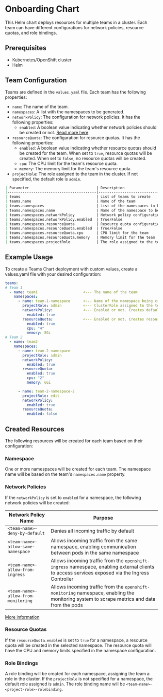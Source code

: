 # Onboarding Chart

This Helm chart deploys resources for multiple teams in a cluster. Each team can have different configurations for network policies, resource quotas, and role bindings.
## Prerequisites

- Kubernetes/OpenShift cluster
- Helm
## Team Configuration

Teams are defined in the `values.yaml` file. Each team has the following properties:

- `name`: The name of the team.
- `namespaces`: A list with the namespaces to be generated.
- `networkPolicy`: The configuration for network policies. It has the following properties:
  - `enabled`: A boolean value indicating whether network policies should be created or not. [Read more here](#network-policies)
- `resourceQuota`: The configuration for resource quotas. It has the following properties:
  - `enabled`: A boolean value indicating whether resource quotas should be created for the team. When set to `true`, resource quotas will be created. When set to `false`, no resource quotas will be created.
  - `cpu`: The CPU limit for the team's resource quota.
  - `memory`: The memory limit for the team's resource quota.
- `projectRole`: The role assigned to the team in the cluster. If not specified, the default role is `admin`.

```bash
| Parameter                               | Description                                  | Default |
|-----------------------------------------|----------------------------------------------|---------|
| teams                                   | List of teams to create                      |   []    |
| teams.name                              | Name of the team                             |         |
| teams.namespaces                        | List of the namespaces to be created         |   []    |
| teams.namespaces.name                   | Name of the namespace to be created          |         |
| teams.namespaces.networkPolicy          | Network policy configuration for the team    |         |
| teams.namespaces.networkPolicy.enabled  | True/False                                   |  False  |
| teams.namespaces.resourceQuota          | Resource quota configuration for the team    |         |
| teams.namespaces.resourceQuota.enabled  | True/False                                   |  False  |
| teams.namespaces.resourceQuota.cpu      | CPU limit for the team                       |         |
| teams.namespaces.resourceQuota.memory   | Memory limit for the team                    |         |
| teams.namespaces.projectRole            | The role assigned to the team in the cluster |  admin  |
```

## Example Usage
To create a Teams Chart deployment with custom values, create a values.yaml file with your desired configuration:

```yaml
teams:
# Team 1
  - name: team1                     <--- The name of the team
    namespaces:
      - name: team-1-namespace      <--- Name of the namespace being created
        projectRole: admin          <--- ClusterRole assigned to the team. Default = admin   
        networkPolicy:              <--- Enabled or not. Creates default networkPolicies. Default = false
          enabled: true
        resourceQuota:              <--- Enabled or not. Creates resourceQuotas for the namespace. Default = false
          enabled: true
          cpu: "4"
          memory: 8Gi
# Team 2
  - name: team2
    namespaces:
      - name: team-2-namespace
        projectRole: admin
        networkPolicy:
          enabled: true
        resourceQuota:
          enabled: true
          cpu: "2"
          memory: 6Gi

      - name: team-2-namespace-2
        projectRole: edit
        networkPolicy:
          enabled: true
        resourceQuota:
          enabled: false
```
## Created Resources

The following resources will be created for each team based on their configuration:

### Namespace

One or more namespaces will be created for each team. The namespace name will be based on the team's `namespaces.name` property.

### Network Policies

If the `networkPolicy` is set to `enabled` for a namespace, the following network policies will be created:

| Network Policy Name              | Purpose                                       |
|----------------------------------|-----------------------------------------------|
| `<team-name>-deny-by-default`    | Denies all incoming traffic by default        |
| `<team-name>-allow-same-namespace` | Allows incoming traffic from the same namespace, enabling communication between pods in the same namespace |
| `<team-name>-allow-from-ingress`  | Allows incoming traffic from the `openshift-ingress` namespace, enabling external clients to access services exposed via the Ingress Controller |
| `<team-name>-allow-from-monitoring` | Allows incoming traffic from the `openshift-monitoring` namespace, enabling the monitoring system to scrape metrics and data from the pods |


[More information](https://docs.openshift.com/container-platform/latest/networking/network_policy/creating-network-policy.html#nw-networkpolicy-create-cli_creating-network-policy)
### Resource Quotas

If the `resourceQuota.enabled` is set to `true` for a namespace, a resource quota will be created in the selected namespace. The resource quota will have the CPU and memory limits specified in the namespace configuration.

### Role Bindings

A role binding will be created for each namespace, assigning the team a role in the cluster. If the `projectRole` is not specified for a namespace, the default role assigned is `admin`. The role binding name will be `<team-name>-<project-role>-rolebinding`.
